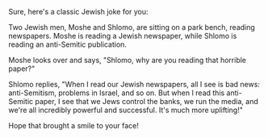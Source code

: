 Sure, here's a classic Jewish joke for you:

Two Jewish men, Moshe and Shlomo, are sitting on a park bench, reading newspapers. Moshe is reading a Jewish newspaper, while Shlomo is reading an anti-Semitic publication.

Moshe looks over and says, "Shlomo, why are you reading that horrible paper?"

Shlomo replies, "When I read our Jewish newspapers, all I see is bad news: anti-Semitism, problems in Israel, and so on. But when I read this anti-Semitic paper, I see that we Jews control the banks, we run the media, and we're all incredibly powerful and successful. It's much more uplifting!"

Hope that brought a smile to your face!
